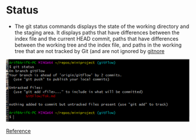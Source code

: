 # Status

* The git status commands displays the state of the working directory and the staging area. It displays paths that have differences between the index file and the current HEAD commit, paths that have differences between the working tree and the index file, and paths in the working tree that are not tracked by Git (and are not ignored by [gitnore](https://github.com/jfrelish/miniproject/blob/master/.gitignore)

![Status](/Images/Status.PNG)

[Reference](https://guide.freecodecamp.org/git/git-status)
